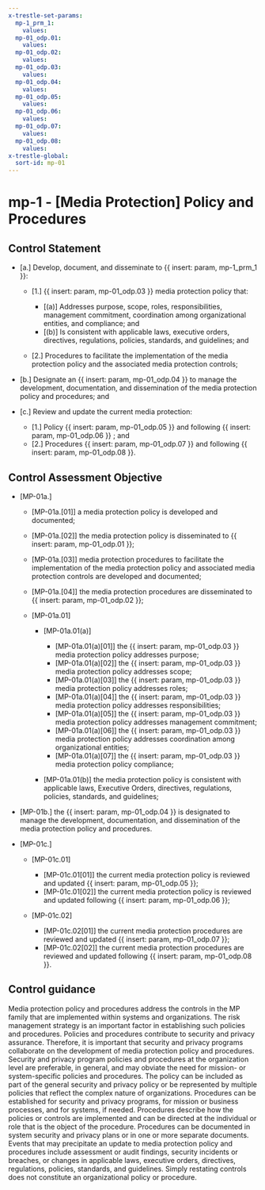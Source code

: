 ```yaml
---
x-trestle-set-params:
  mp-1_prm_1:
    values:
  mp-01_odp.01:
    values:
  mp-01_odp.02:
    values:
  mp-01_odp.03:
    values:
  mp-01_odp.04:
    values:
  mp-01_odp.05:
    values:
  mp-01_odp.06:
    values:
  mp-01_odp.07:
    values:
  mp-01_odp.08:
    values:
x-trestle-global:
  sort-id: mp-01
---
```


# mp-1 - \[Media Protection\] Policy and Procedures

## Control Statement

- \[a.\] Develop, document, and disseminate to {{ insert: param, mp-1_prm_1 }}:

  - \[1.\]  {{ insert: param, mp-01_odp.03 }} media protection policy that:

    - \[(a)\] Addresses purpose, scope, roles, responsibilities, management commitment, coordination among organizational entities, and compliance; and
    - \[(b)\] Is consistent with applicable laws, executive orders, directives, regulations, policies, standards, and guidelines; and

  - \[2.\] Procedures to facilitate the implementation of the media protection policy and the associated media protection controls;

- \[b.\] Designate an {{ insert: param, mp-01_odp.04 }} to manage the development, documentation, and dissemination of the media protection policy and procedures; and

- \[c.\] Review and update the current media protection:

  - \[1.\] Policy {{ insert: param, mp-01_odp.05 }} and following {{ insert: param, mp-01_odp.06 }} ; and
  - \[2.\] Procedures {{ insert: param, mp-01_odp.07 }} and following {{ insert: param, mp-01_odp.08 }}.

## Control Assessment Objective

- \[MP-01a.\]

  - \[MP-01a.[01]\] a media protection policy is developed and documented;
  - \[MP-01a.[02]\] the media protection policy is disseminated to {{ insert: param, mp-01_odp.01 }};
  - \[MP-01a.[03]\] media protection procedures to facilitate the implementation of the media protection policy and associated media protection controls are developed and documented;
  - \[MP-01a.[04]\] the media protection procedures are disseminated to {{ insert: param, mp-01_odp.02 }};
  - \[MP-01a.01\]

    - \[MP-01a.01(a)\]

      - \[MP-01a.01(a)[01]\] the {{ insert: param, mp-01_odp.03 }} media protection policy addresses purpose;
      - \[MP-01a.01(a)[02]\] the {{ insert: param, mp-01_odp.03 }} media protection policy addresses scope;
      - \[MP-01a.01(a)[03]\] the {{ insert: param, mp-01_odp.03 }} media protection policy addresses roles;
      - \[MP-01a.01(a)[04]\] the {{ insert: param, mp-01_odp.03 }} media protection policy addresses responsibilities;
      - \[MP-01a.01(a)[05]\] the {{ insert: param, mp-01_odp.03 }} media protection policy addresses management commitment;
      - \[MP-01a.01(a)[06]\] the {{ insert: param, mp-01_odp.03 }} media protection policy addresses coordination among organizational entities;
      - \[MP-01a.01(a)[07]\] the {{ insert: param, mp-01_odp.03 }} media protection policy compliance;

    - \[MP-01a.01(b)\] the media protection policy is consistent with applicable laws, Executive Orders, directives, regulations, policies, standards, and guidelines;

- \[MP-01b.\] the {{ insert: param, mp-01_odp.04 }} is designated to manage the development, documentation, and dissemination of the media protection policy and procedures.

- \[MP-01c.\]

  - \[MP-01c.01\]

    - \[MP-01c.01[01]\] the current media protection policy is reviewed and updated {{ insert: param, mp-01_odp.05 }}; 
    - \[MP-01c.01[02]\] the current media protection policy is reviewed and updated following {{ insert: param, mp-01_odp.06 }};

  - \[MP-01c.02\]

    - \[MP-01c.02[01]\] the current media protection procedures are reviewed and updated {{ insert: param, mp-01_odp.07 }}; 
    - \[MP-01c.02[02]\] the current media protection procedures are reviewed and updated following {{ insert: param, mp-01_odp.08 }}.

## Control guidance

Media protection policy and procedures address the controls in the MP family that are implemented within systems and organizations. The risk management strategy is an important factor in establishing such policies and procedures. Policies and procedures contribute to security and privacy assurance. Therefore, it is important that security and privacy programs collaborate on the development of media protection policy and procedures. Security and privacy program policies and procedures at the organization level are preferable, in general, and may obviate the need for mission- or system-specific policies and procedures. The policy can be included as part of the general security and privacy policy or be represented by multiple policies that reflect the complex nature of organizations. Procedures can be established for security and privacy programs, for mission or business processes, and for systems, if needed. Procedures describe how the policies or controls are implemented and can be directed at the individual or role that is the object of the procedure. Procedures can be documented in system security and privacy plans or in one or more separate documents. Events that may precipitate an update to media protection policy and procedures include assessment or audit findings, security incidents or breaches, or changes in applicable laws, executive orders, directives, regulations, policies, standards, and guidelines. Simply restating controls does not constitute an organizational policy or procedure.
